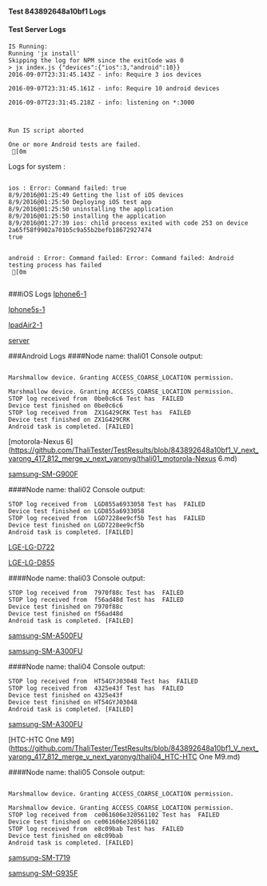 #### Test 843892648a10bf1 Logs

#### Test Server Logs
```
IS Running:
Running 'jx install'
Skipping the log for NPM since the exitCode was 0
> jx index.js {"devices":{"ios":3,"android":10}}
2016-09-07T23:31:45.143Z - info: Require 3 ios devices

2016-09-07T23:31:45.161Z - info: Require 10 android devices

2016-09-07T23:31:45.218Z - info: listening on *:3000


 
Run IS script aborted
 
One or more Android tests are failed.
 [0m

```


Logs for system : 
```

ios : Error: Command failed: true
8/9/2016@01:25:49 Getting the list of iOS devices 
8/9/2016@01:25:50 Deploying iOS test app 
8/9/2016@01:25:50 uninstalling the application 
8/9/2016@01:25:50 installing the application 
8/9/2016@01:27:39 ios: child process exited with code 253 on device 2a65f58f9902a701b5c9a55b2befb18672927474 
true


android : Error: Command failed: Error: Command failed: Android testing process has failed
 [0m


```
###iOS Logs
[Iphone6-1](https://github.com/ThaliTester/TestResults/blob/843892648a10bf1_V_next_yarong_417_812_merge_v_next_yaronyg/iOS_Iphone6-1.md)

[Iphone5s-1](https://github.com/ThaliTester/TestResults/blob/843892648a10bf1_V_next_yarong_417_812_merge_v_next_yaronyg/iOS_Iphone5s-1.md)

[IpadAir2-1](https://github.com/ThaliTester/TestResults/blob/843892648a10bf1_V_next_yarong_417_812_merge_v_next_yaronyg/iOS_IpadAir2-1.md)

[server](https://github.com/ThaliTester/TestResults/blob/843892648a10bf1_V_next_yarong_417_812_merge_v_next_yaronyg/iOS_server.md)


###Android Logs
####Node name: thali01
Console output:
```

Marshmallow device. Granting ACCESS_COARSE_LOCATION permission.

Marshmallow device. Granting ACCESS_COARSE_LOCATION permission.
STOP log received from  0be0c6c6 Test has  FAILED
Device test finished on 0be0c6c6 
STOP log received from  ZX1G429CRK Test has  FAILED
Device test finished on ZX1G429CRK 
Android task is completed. [FAILED]
```
[motorola-Nexus 6](https://github.com/ThaliTester/TestResults/blob/843892648a10bf1_V_next_yarong_417_812_merge_v_next_yaronyg/thali01_motorola-Nexus 6.md)

[samsung-SM-G900F](https://github.com/ThaliTester/TestResults/blob/843892648a10bf1_V_next_yarong_417_812_merge_v_next_yaronyg/thali01_samsung-SM-G900F.md)

####Node name: thali02
Console output:
```
STOP log received from  LGD855a6933058 Test has  FAILED
Device test finished on LGD855a6933058 
STOP log received from  LGD7228ee9cf5b Test has  FAILED
Device test finished on LGD7228ee9cf5b 
Android task is completed. [FAILED]
```
[LGE-LG-D722](https://github.com/ThaliTester/TestResults/blob/843892648a10bf1_V_next_yarong_417_812_merge_v_next_yaronyg/thali02_LGE-LG-D722.md)

[LGE-LG-D855](https://github.com/ThaliTester/TestResults/blob/843892648a10bf1_V_next_yarong_417_812_merge_v_next_yaronyg/thali02_LGE-LG-D855.md)

####Node name: thali03
Console output:
```
STOP log received from  7970f88c Test has  FAILED
STOP log received from  f56ad48d Test has  FAILED
Device test finished on 7970f88c 
Device test finished on f56ad48d 
Android task is completed. [FAILED]
```
[samsung-SM-A500FU](https://github.com/ThaliTester/TestResults/blob/843892648a10bf1_V_next_yarong_417_812_merge_v_next_yaronyg/thali03_samsung-SM-A500FU.md)

[samsung-SM-A300FU](https://github.com/ThaliTester/TestResults/blob/843892648a10bf1_V_next_yarong_417_812_merge_v_next_yaronyg/thali03_samsung-SM-A300FU.md)

####Node name: thali04
Console output:
```
STOP log received from  HT54GYJ03048 Test has  FAILED
STOP log received from  4325e43f Test has  FAILED
Device test finished on 4325e43f 
Device test finished on HT54GYJ03048 
Android task is completed. [FAILED]
```
[samsung-SM-A300FU](https://github.com/ThaliTester/TestResults/blob/843892648a10bf1_V_next_yarong_417_812_merge_v_next_yaronyg/thali04_samsung-SM-A300FU.md)

[HTC-HTC One M9](https://github.com/ThaliTester/TestResults/blob/843892648a10bf1_V_next_yarong_417_812_merge_v_next_yaronyg/thali04_HTC-HTC One M9.md)

####Node name: thali05
Console output:
```

Marshmallow device. Granting ACCESS_COARSE_LOCATION permission.

Marshmallow device. Granting ACCESS_COARSE_LOCATION permission.
STOP log received from  ce061606e320561102 Test has  FAILED
Device test finished on ce061606e320561102 
STOP log received from  e8c09bab Test has  FAILED
Device test finished on e8c09bab 
Android task is completed. [FAILED]
```
[samsung-SM-T719](https://github.com/ThaliTester/TestResults/blob/843892648a10bf1_V_next_yarong_417_812_merge_v_next_yaronyg/thali05_samsung-SM-T719.md)

[samsung-SM-G935F](https://github.com/ThaliTester/TestResults/blob/843892648a10bf1_V_next_yarong_417_812_merge_v_next_yaronyg/thali05_samsung-SM-G935F.md)




